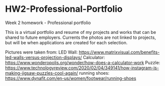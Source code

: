 # HW2-Professional-Portfolio
Week 2 homework - Professional portfolio

This is a virtual portfolio and resume of my projects and works that can be shared to future employers. Currents the photos are not linked to projects, but will be when applications are created for each selection. 


Pictures were taken from:
  LED Wall: https://www.matrixvisual.com/benefits-led-walls-versus-projection-displays/
  Calculator: https://www.wonderopolis.org/wonder/how-does-a-calculator-work
  Puzzle: https://www.technologyreview.com/2020/02/04/349141/how-instagram-is-making-jigsaw-puzzles-cool-again/
  running shoes: https://www.dynafit.com/en-us/women/footwear/running-shoes
  
